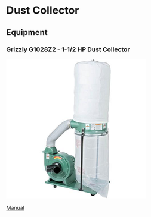 # Dust Collector

## Equipment

### Grizzly G1028Z2 - 1-1/2 HP Dust Collector

![](../.gitbook/assets/image%20%286%29.png)

[Manual](https://drive.google.com/open?id=1z6LVeRsN5nqyyAfivZhO3vtqQ7ff-w4k)

